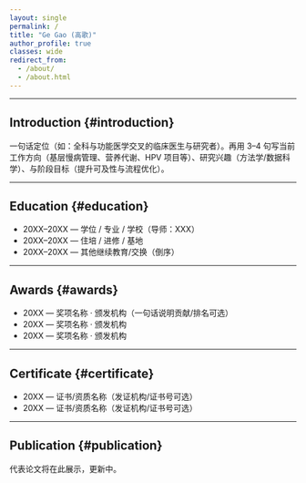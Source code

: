```yaml
---
layout: single
permalink: /
title: "Ge Gao (高歌)"
author_profile: true
classes: wide
redirect_from:
  - /about/
  - /about.html
---
```






---

## Introduction {#introduction}
一句话定位（如：全科与功能医学交叉的临床医生与研究者）。再用 3–4 句写当前工作方向（基层慢病管理、营养代谢、HPV 项目等）、研究兴趣（方法学/数据科学）、与阶段目标（提升可及性与流程优化）。

---

## Education {#education}
- 20XX–20XX — 学位 / 专业 / 学校（导师：XXX）
- 20XX–20XX — 住培 / 进修 / 基地
- 20XX–20XX — 其他继续教育/交换（倒序）

---

## Awards {#awards}
- 20XX — 奖项名称 · 颁发机构（一句话说明贡献/排名可选）
- 20XX — 奖项名称 · 颁发机构
- 20XX — 奖项名称 · 颁发机构

---

## Certificate {#certificate}
- 20XX — 证书/资质名称（发证机构/证书号可选）
- 20XX — 证书/资质名称（发证机构/证书号可选）

---

## Publication {#publication}
<p>代表论文将在此展示，更新中。</p>

<!-- 将来想自动列出全部论文，可把下面这段去掉注释（并确保有 _publications/ 条目）：
{% assign pubs = site.publications | sort: "date" | reverse %}
{% if pubs.size > 0 %}
  {% for pub in pubs %}
    {% include archive-single.html %}
  {% endfor %}
{% else %}
  <p>论文清单将随后补充。</p>
{% endif %}
-->

<style>
  h2, h3 { scroll-margin-top: 90px; }  /* 锚点下移，避免被固定导航挡住 */
</style>		

<style>
/* 只改作者侧栏头像为矩形 */
.author__avatar img { border-radius: 0 !important; }
/* 如需控制侧栏头像尺寸，可加一条，例如固定 160px 宽 */
.author__avatar img { width: 160px; height: auto; }
/* 侧栏本来就是“头像在上、信息在下”的上下排布，无需额外设置 */
</style>
